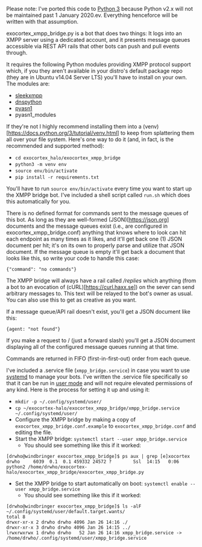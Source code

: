Please note: I've ported this code to [Python 3](https://pythonclock.org) because Python v2.x will not be maintained past 1 January 2020.ev.  Everything henceforce will be written with that assumption.

exocortex_xmpp_bridge.py is a bot that does two things: It logs into an XMPP server using a dedicated account, and it presents message queues accessible via REST API rails that other bots can push and pull events through.

It requires the following Python modules providing XMPP protocol support which, if you they aren't available in your distro's default package repo (they are in Ubuntu v14.04 Server LTS) you'll have to install on your own.  The modules are:

* [sleekxmpp](https://github.com/fritzy/SleekXMPP)
* [dnspython](http://www.dnspython.org/)
* [pyasn1](https://github.com/etingof/pyasn1)
* pyasn1_modules

If they're not I highly recommend installing them into a (venv)[https://docs.python.org/3/tutorial/venv.html] to keep from splattering them all over your file system.  Here's one way to do it (and, in fact, is the recommended and supported method):

* `cd exocortex_halo/exocortex_xmpp_bridge`
* `python3 -m venv env`
* `source env/bin/activate`
* `pip install -r requirements.txt`

You'll have to run `source env/bin/activate` every time you want to start up the XMPP bridge bot.  I've included a shell script called `run.sh` which does this automatically for you.

There is no defined format for commands sent to the message queues of this bot.  As long as they are well-formed (JSON)[https://json.org] documents and the message queues exist (i.e., are configured in exocortex_xmpp_bridge.conf) anything that knows where to look can hit each endpoint as many times as it likes, and it'll get back one (1) JSON document per hit; it's on its own to properly parse and utilize that JSON document.  If the message queue is empty it'll get back a document that looks like this, so write your code to handle this case:

```
{"command": "no commands"}
```

The XMPP bridge will always have a rail called */replies* which anything (from a bot to an evocation of (cURL)[https://curl.haxx.se]) on the sever can send arbitrary messages to.  This text will be relayed to the bot's owner as usual.  You can also use this to get as creative as you want.

If a message queue/API rail doesn't exist, you'll get a JSON document like this:

```
{agent: "not found"}
```

If you make a request to / (just a forward slash) you'll get a JSON document displaying all of the configured message queues running at that time.

Commands are returned in FIFO (first-in-first-out) order from each queue.

I've included a .service file (`xmpp_bridge.service`) in case you want to use [systemd](https://www.freedesktop.org/wiki/Software/systemd/) to manage your bots.  I've written the .service file specifically so that it can be run in [user mode](https://wiki.archlinux.org/index.php/Systemd/User) and will not require elevated permissions of any kind.  Here is the process for setting it up and using it:

* `mkdir -p ~/.config/systemd/user/`
* `cp ~/exocortex-halo/exocortex_xmpp_bridge/xmpp_bridge.service ~/.config/systemd/user/`
* Configure the XMPP bridge by making a copy of `exocortex_xmpp_bridge.conf.example` to `exocortex_xmpp_bridge.conf` and editing the file.
* Start the XMPP bridge: `systemctl start --user xmpp_bridge.service`
  * You should see something like this if it worked:
```
[drwho@windbringer exocortex_xmpp_bridge]$ ps aux | grep [e]xocortex
drwho     6039  0.1  0.1 459332 24572 ?        Ssl  14:15   0:06 python2 /home/drwho/exocortex-halo/exocortex_xmpp_bridge/exocortex_xmpp_bridge.py
```
* Set the XMPP bridge to start automatically on boot: `systemctl enable --user xmpp_bridge.service`
  * You should see something like this if it worked:
```
[drwho@windbringer exocortex_xmpp_bridge]$ ls -alF ~/.config/systemd/user/default.target.wants/
total 8
drwxr-xr-x 2 drwho drwho 4096 Jan 26 14:16 ./
drwxr-xr-x 3 drwho drwho 4096 Jan 26 14:15 ../
lrwxrwxrwx 1 drwho drwho   52 Jan 26 14:16 xmpp_bridge.service -> /home/drwho/.config/systemd/user/xmpp_bridge.service
```
